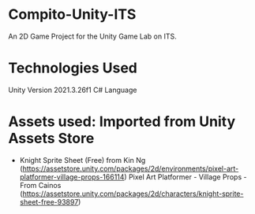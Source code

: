 # Compito-Unity-ITS
An 2D Game Project for the Unity Game Lab on ITS.

# Technologies Used
Unity Version 2021.3.26f1
C# Language

# Assets used: Imported from Unity Assets Store
- Knight Sprite Sheet (Free) from Kin Ng  (https://assetstore.unity.com/packages/2d/environments/pixel-art-platformer-village-props-166114)
Pixel Art Platformer - Village Props - From Cainos (https://assetstore.unity.com/packages/2d/characters/knight-sprite-sheet-free-93897)
